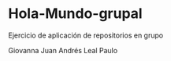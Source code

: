 # Hola-Mundo-grupal
Ejercicio de aplicación de repositorios en grupo

Giovanna
Juan Andrés Leal
Paulo


